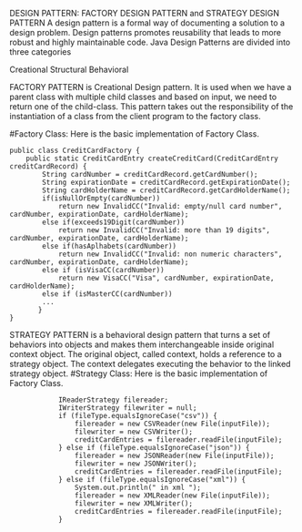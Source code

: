 DESIGN PATTERN: FACTORY DESIGN PATTERN and STRATEGY DESIGN PATTERN
A design pattern is a formal way of documenting a solution to a design problem. Design patterns promotes reusability that leads to more robust and highly maintainable code. Java Design Patterns are divided into three categories

Creational
Structural
Behavioral

FACTORY PATTERN is Creational Design pattern.
It is used when we have a parent class with multiple child classes and based on input, we need to return one of the child-class.
This pattern takes out the responsibility of the instantiation of a class from the client program to the factory class.

#Factory Class: Here is the basic implementation of Factory Class.
```
public class CreditCardFactory {
    public static CreditCardEntry createCreditCard(CreditCardEntry creditCardRecord) {
        String cardNumber = creditCardRecord.getCardNumber();
        String expirationDate = creditCardRecord.getExpirationDate();
        String cardHolderName = creditCardRecord.getCardHolderName();
        if(isNullOrEmpty(cardNumber))
            return new InvalidCC("Invalid: empty/null card number", cardNumber, expirationDate, cardHolderName);
        else if(exceeds19Digit(cardNumber))
            return new InvalidCC("Invalid: more than 19 digits", cardNumber, expirationDate, cardHolderName);
        else if(hasAplhabets(cardNumber))
            return new InvalidCC("Invalid: non numeric characters", cardNumber, expirationDate, cardHolderName);   
        else if (isVisaCC(cardNumber)) 
            return new VisaCC("Visa", cardNumber, expirationDate, cardHolderName);
        else if (isMasterCC(cardNumber))  
        ...
       }
}
```

STRATEGY PATTERN is a behavioral design pattern that turns a set of behaviors into objects and makes them interchangeable inside original context object. The original object, called context, holds a reference to a strategy object. The context delegates executing the behavior to the linked strategy object.
#Strategy Class: Here is the basic implementation of Factory Class.

```
            IReaderStrategy filereader;
            IWriterStrategy filewriter = null;
            if (fileType.equalsIgnoreCase("csv")) {
                filereader = new CSVReader(new File(inputFile));
                filewriter = new CSVWriter();
                creditCardEntries = filereader.readFile(inputFile);
            } else if (fileType.equalsIgnoreCase("json")) {
                filereader = new JSONReader(new File(inputFile));
                filewriter = new JSONWriter();
                creditCardEntries = filereader.readFile(inputFile);
            } else if (fileType.equalsIgnoreCase("xml")) {
                System.out.println(" in xml ");
                filereader = new XMLReader(new File(inputFile));
                filewriter = new XMLWriter();
                creditCardEntries = filereader.readFile(inputFile);
            }

```



